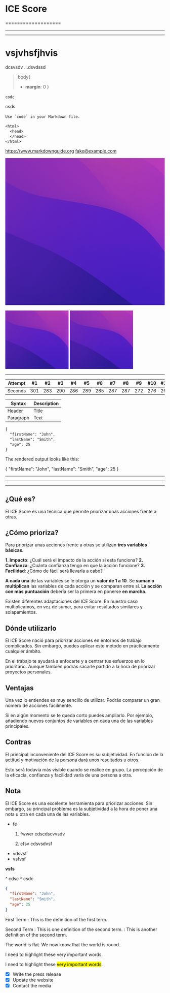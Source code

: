 # ICE Score

===================


---------------------



_____________________
# vsjvhsfjhvis

dcsvsdv
...dsvdssd

>body{
>  - __margin__: 0
>}

`codc`


csds

``Use `code` in your Markdown file.``

    <html>
      <head>
      </head>
    </html>


<https://www.markdownguide.org>
<fake@example.com>


![The San Juan Mountains are beautiful!](/readme/img/photo.png "San Juan Mountains")

<img src="readme/img/photo.png" width="200">
<img src="readme/img/photo.png" width="200">

___

Attempt | #1 | #2 | #3 | #4 | #5 | #6 | #7 | #8 | #9 | #10 | #11
--- | --- | --- | --- |--- |--- |--- |--- |--- |--- |--- |---
Seconds | 301 | 283 | 290 | 286 | 289 | 285 | 287 | 287 | 272 | 276 | 269


| Syntax | Description |
| --- | ----------- |
| Header | Title |
| Paragraph | Text |





```
{
  "firstName": "John",
  "lastName": "Smith",
  "age": 25
}
```

The rendered output looks like this:

{
  "firstName": "John",
  "lastName": "Smith",
  "age": 25
}



***

---

_________________

## ¿Qué es?
El ICE Score es una técnica que permite priorizar unas acciones frente a otras.

## ¿Cómo prioriza?
Para priorizar unas acciones frente a otras se utilizan **tres variables básicas**.

**1. Impacto**: ¿Cuál será el impacto de la acción si esta funciona?
**2. Confianza**: ¿Cuánta confianza tengo en que la acción funcione?
**3. Facilidad**: ¿Cómo de fácil será llevarla a cabo?

**A cada una** de las variables se le otorga un **valor de 1 a 10**. Se **suman o multiplican** las variables de cada acción y se comparan entre sí. **La acción con más puntuación** debería ser la primera en ponerse **en marcha**.

Existen diferentes adaptaciones del ICE Score. En nuestro caso multiplicamos, en vez de sumar, para evitar resultados similares y solapamientos.

## Dónde utilizarlo
El ICE Score nació para priorizar acciones en entornos de trabajo complicados. Sin embargo, puedes aplicar este método en prácticamente cualquier ámbito.

En el trabajo te ayudará a enfocarte y a centrar tus esfuerzos en lo prioritario. Aunque también podrás sacarle partido a la hora de priorizar proyectos personales.

## Ventajas
Una vez lo entiendes es muy sencillo de utilizar. Podrás comparar un gran número de acciones fácilmente.

Si en algún momento se te queda corto puedes ampliarlo. Por ejemplo, añadiendo nuevos conjuntos de variables en cada una de las variables principales.

## Contras
El principal inconveniente del ICE Score es su subjetividad. En función de la actitud y motivación de la persona dará unos resultados u otros.

Esto será todavía más visible cuando se realice en grupo. La percepción de la eficacia, confianza y facilidad varía de una persona a otra.



## Nota
El ICE Score es una excelente herramienta para priorizar acciones. Sin embargo, su principal problema es la subjetividad a la hora de poner una nota u otra en cada una de las variables.




- fe
  1. fwwer
  cdscdscvvsdv

  2. cfsv
  cdsvsdvsf


* vdsvsf
* vsfvsf

__vsfs__

^ cdsc
^ csdc









``` json
{
  "firstName": "John",
  "lastName": "Smith",
  "age": 25
}
```



First Term
: This is the definition of the first term.

Second Term
: This is one definition of the second term.
: This is another definition of the second term.







~~The world is flat.~~ We now know that the world is round.




  <link href='https://d33wubrfki0l68.cloudfront.net/bundles/66f80cbca2b87e61960fce464513ade173e5f90c.css' rel='stylesheet'/>


I need to highlight these <cosa>very important words</cosa>.

I need to highlight these <mark>very important words</mark>.


- [x] Write the press release
- [x] Update the website
- [x] Contact the media